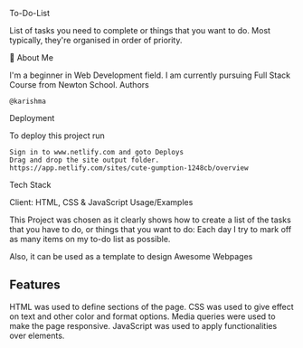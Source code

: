 To-Do-List

List of tasks you need to complete or things that you want to do. Most typically, they're organised in order of priority.



🚀 About Me

I'm a beginner in Web Development field. I am currently pursuing Full Stack Course from Newton School.
Authors

    @karishma

Deployment

To deploy this project run

    Sign in to www.netlify.com and goto Deploys
    Drag and drop the site output folder.
    https://app.netlify.com/sites/cute-gumption-1248cb/overview

Tech Stack

Client: HTML, CSS & JavaScript
Usage/Examples

This Project was chosen as it clearly shows how to create a list of the tasks that you have to do, or things that you want to do: Each day I try to mark off as many items on my to-do list as possible.

Also, it can be used as a template to design Awesome Webpages 



## Features

HTML was used to define sections of the page.
CSS was used to give effect on text and other color and format options.
Media queries were used to make the page responsive.
JavaScript was used to apply functionalities over elements.


